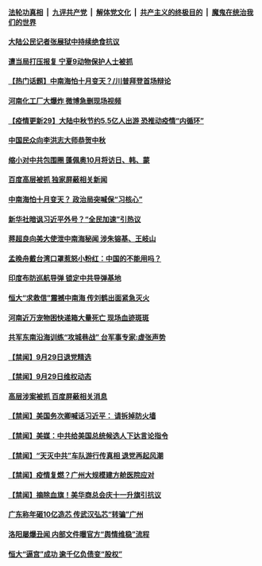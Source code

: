

####  [法轮功真相](../../../../basic/blob/master/README.md?t=09302031) &nbsp;|&nbsp; [九评共产党](../../../../9ping.md/blob/master/README.md?t=09302031) &nbsp;|&nbsp; [解体党文化](../../../../jtdwh.md/blob/master/README.md?t=09302031)  &nbsp;|&nbsp; [共产主义的终极目的](../../../../gczydzjmd.md/blob/master/README.md?t=09302031) &nbsp;|&nbsp; [魔鬼在统治我们的世界](../../../../mgztzwmdsj.md/blob/master/README.md?t=09302031) 

#### [大陆公民记者张展狱中持续绝食抗议](../pages/prog204/a102952656.md?t=09302031) 

#### [遭当局打压报复 宁夏9动物保护人士被抓](../pages/prog204/a102952653.md?t=09302031) 

#### [【热门话题】中南海怕十月变天？/川普拜登首场辩论](../pages/prog204/a102952585.md?t=09302031) 

#### [河南化工厂大爆炸 微博急删现场视频](../pages/prog204/a102952620.md?t=09302031) 

#### [【疫情更新29】大陆中秋节约5.5亿人出游 恐推动疫情“内循环”](../pages/prog204/a102944962.md?t=09302031) 

#### [中国民众向李洪志大师恭贺中秋](../pages/prog204/a102952588.md?t=09302031) 


#### [缩小对中共包围圈 蓬佩奥10月将访日、韩、蒙](../pages/prog204/a102952483.md?t=09302031) 

#### [百度高层被抓 独家屏蔽相关新闻](../pages/prog204/a102952379.md?t=09302031) 

#### [中南海怕十月变天？ 政治局突喊保“习核心”](../pages/prog204/a102952363.md?t=09302031) 

#### [新华社暗讽习近平外号？“全民加速”引热议](../pages/prog204/a102951807.md?t=09302031) 

#### [蒋超良向美大使泄中南海秘闻 涉朱镕基、王岐山](../pages/prog204/a102952318.md?t=09302031) 

#### [孟晚舟戴台湾口罩惹怒小粉红：中国的不能用吗？](../pages/prog204/a102952312.md?t=09302031) 

#### [印度布防巡航导弹 锁定中共导弹基地](../pages/prog204/a102952310.md?t=09302031) 

#### [恒大“求救信”震撼中南海 传刘鹤出面紧急灭火](../pages/prog204/a102952299.md?t=09302031) 

#### [河南近万宠物困快递箱大量死亡 现场血迹斑斑](../pages/prog204/a102951802.md?t=09302031) 


#### [共军东南沿海训练“攻城巷战” 台军事专家:虚张声势](../pages/prog204/a102952145.md?t=09302031) 


#### [【禁闻】9月29日退党精选](../pages/prog204/a102952203.md?t=09302031) 

#### [【禁闻】9月29日维权动态](../pages/prog204/a102952200.md?t=09302031) 

#### [高层涉案被抓 百度屏蔽相关消息](../pages/prog204/a102952028.md?t=09302031) 

#### [【禁闻】美国务次卿喊话习近平： 请拆掉防火墙](../pages/prog204/a102952206.md?t=09302031) 

#### [【禁闻】美媒：中共给美国总统候选人下达言论指令](../pages/prog204/a102952160.md?t=09302031) 

#### [【禁闻】“天灭中共”车队游行传真相 退党再起风潮](../pages/prog204/a102952164.md?t=09302031) 

#### [【禁闻】疫情复燃？广州大规模建方舱医院应对](../pages/prog204/a102952149.md?t=09302031) 

#### [【禁闻】摘除血旗！美华商总会庆十一升旗引抗议](../pages/prog204/a102952132.md?t=09302031) 

#### [广东称年砸10亿造芯 传武汉弘芯“转骗”广州](../pages/prog204/a102952063.md?t=09302031) 

#### [洛阳屡爆丑闻 内部文件曝官方“舆情维稳”流程](../pages/prog204/a102952040.md?t=09302031) 

#### [恒大“逼宫”成功  逾千亿负债变“股权”](../pages/prog204/a102952062.md?t=09302031) 

